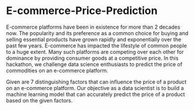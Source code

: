 # E-commerce-Price-Prediction


E-commerce platforms have been in existence for more than 2 decades now.
The popularity and its preference as a common choice for buying and selling essential products have grown rapidly
and exponentially over the past few years. E-commerce has impacted the lifestyle of common people to a huge extent.
Many such platforms are competing over each other for dominance by providing consumer goods at a competitive price.
In this hackathon, we challenge data science enthusiasts to predict the price of commodities on an e-commerce platform.

Given are 7 distinguishing factors that can influence the price of a product on an e-commerce platform. 
Our objective as a data scientist is to build a machine learning model that can accurately predict the price 
of a product based on the given factors.
